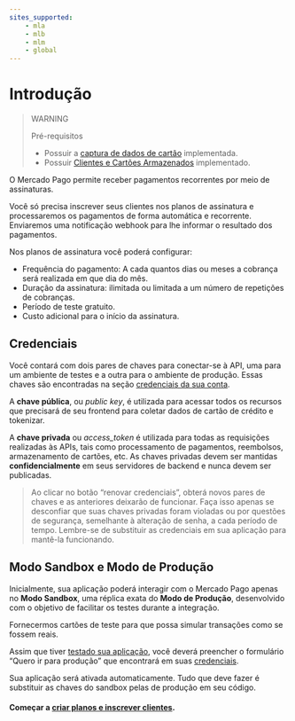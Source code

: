 ```yaml
---
sites_supported:
    - mla
    - mlb
    - mlm
    - global
---
```



# Introdução

> WARNING
>
> Pré-requisitos
>
> * Possuir a [captura de dados de cartão](https://www.mercadopago.com.br/developers/pt/guides/payments/api/receiving-payment-by-card#captura-de-dados-de-cartão) implementada.
> * Possuir [Clientes e Cartões Armazenados](https://www.mercadopago.com.br/developers/pt/guides/payments/api/customers-and-cards) implementado.


O Mercado Pago permite receber pagamentos recorrentes por meio de assinaturas.

Você só precisa inscrever seus clientes nos planos de assinatura e processaremos os pagamentos de forma automática e recorrente. Enviaremos uma notificação webhook para lhe informar o resultado dos pagamentos.

Nos planos de assinatura você poderá configurar:

* Frequência do pagamento: A cada quantos dias ou meses a cobrança será realizada em que dia do mês.
* Duração da assinatura: ilimitada ou limitada a um número de repetições de cobranças.
* Período de teste gratuito.
* Custo adicional para o início da assinatura.

## Credenciais

Você contará com dois pares de chaves para conectar-se à API, uma para um ambiente de testes e a outra para o ambiente de produção. Essas chaves são encontradas na seção [credenciais da sua conta](https://www.mercadopago.com.ar/account/credentials).

A **chave pública**, ou *public key*, é utilizada para acessar todos os recursos que precisará de seu frontend para coletar dados de cartão de crédito e tokenizar.

A **chave privada** ou *access_token* é utilizada para todas as requisições realizadas às APIs, tais como processamento de pagamentos, reembolsos, armazenamento de cartões, etc. As chaves privadas devem ser mantidas **confidencialmente** em seus servidores de backend e nunca devem ser publicadas.

> Ao clicar no botão “renovar credenciais”, obterá novos pares de chaves e as anteriores deixarão de funcionar. Faça isso apenas se desconfiar que suas chaves privadas foram violadas ou por questões de segurança, semelhante à alteração de senha, a cada período de tempo. Lembre-se de substituir as credenciais em sua aplicação para mantê-la funcionando.


## Modo Sandbox e Modo de Produção

Inicialmente, sua aplicação poderá interagir com o Mercado Pago apenas no **Modo Sandbox**, uma réplica exata do **Modo de Produção**, desenvolvido com o objetivo de facilitar os testes durante a integração.

Fornecermos cartões de teste para que possa simular transações como se fossem reais.

Assim que tiver [testado sua aplicação](https://www.mercadopago.com.br/developers/pt/guides/subscriptions/api/testing), você deverá preencher o formulário “Quero ir para produção” que encontrará em suas [credenciais](https://www.mercadopago.com.ar/account/credentials).

Sua aplicação será ativada automaticamente. Tudo que deve fazer é substituir as chaves do sandbox pelas de produção em seu código.

#### Começar a [criar planos e inscrever clientes](https://www.mercadopago.com.br/developers/pt/guides/subscriptions/api/create-subscription).
